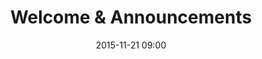 ---
time: "9:00 - 9:15" 
date: 2015-11-21 09:00
room: Auditorium
title: Welcome & Announcements
speakers:
  - Chanelle Henry
---